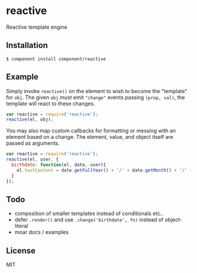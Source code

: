 
# reactive

  Reactive template engine

## Installation

    $ component install component/reactive

## Example

  Simply invoke `reactive()` on the element to wish to
  become the "template" for `obj`. The given `obj` _must_
  emit `"change"` events passing `(prop, val)`, the template
  will react to these changes.

```js
var reactive = require('reactive');
reactive(el, obj);
```

  You may also map custom callbacks for formatting or messing with an element
  based on a change. The element, value, and object itself are passed as arguments.

```js
var reactive = require('reactive');
reactive(el, user, {
  birthdate: function(el, date, user){
    el.textContent = date.getFullYear() + '/' + date.getMonth() + '/' + date.getDate();
  }
});
```

## Todo

  - composition of smaller templates instead of conditionals etc..
  - defer `.render()` and use `.change('birthdate', fn)` instead of object-literal
  - moar docs / examples

## License

  MIT
